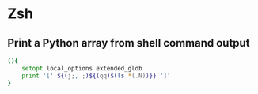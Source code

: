 # Zsh

## Print a Python array from shell command output

```zsh
(){
    setopt local_options extended_glob
    print '[' ${(j;, ;)${(qq)$(ls *(.N))}} ']'
}
```
